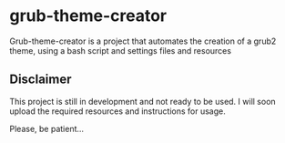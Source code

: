 # grub-theme-creator
Grub-theme-creator is a project that automates the creation of a grub2 theme, using a bash script and settings files and resources

## Disclaimer
This project is still in development and not ready to be used.
I will soon upload the required resources and instructions for usage.

Please, be patient...